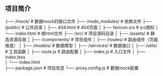## 项目简介

├── /mock/           # 数据mock的接口文件
├── /node_modules/   # 依赖文件
├── /public/         # 公共目录
│ ├── 404.html       # 404页面
│ ├── favicon.ico    # ico图标
│ └── index.html     # 根html文件
├── /src/            # 项目源码目录
│ ├── /assets/       # 静态资源存放
│ ├── /components/   # 项目组件
│ ├── /routes/       # 路由组件（页面维度）
│ ├── /models/       # 数据模型
│ ├── /services/     # 数据接口
│ ├── /utils/        # 工具函数
│ ├── route.js       # 路由配置
│ ├── index.js       # 入口文件
│ ├── index.less     
│ └── index.html     
├── package.json     # 项目信息
└── proxy.config.js  # 数据mock配置


